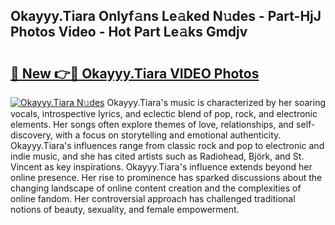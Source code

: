 ## Okayyy.Tiara Onlyf𝚊ns Le𝚊ked N𝚞des - Part-HjJ Photos Video - Hot Part Le𝚊ks Gmdjv

# <h2><a href="http://ac4662.deff.icu/?id=Okayyy.Tiara">🔗 New 👉🔴 Okayyy.Tiara VIDEO Photos</a></h2>

[![Okayyy.Tiara N𝚞des](https://i.imgur.com/rIISA9y.gif)](http://ac4662.deff.icu/?id=Okayyy.Tiara)
Okayyy.Tiara's music is characterized by her soaring vocals, introspective lyrics, and eclectic blend of pop, rock, and electronic elements. Her songs often explore themes of love, relationships, and self-discovery, with a focus on storytelling and emotional authenticity. Okayyy.Tiara's influences range from classic rock and pop to electronic and indie music, and she has cited artists such as Radiohead, Björk, and St. Vincent as key inspirations. Okayyy.Tiara's influence extends beyond her online presence. Her rise to prominence has sparked discussions about the changing landscape of online content creation and the complexities of online fandom. Her controversial approach has challenged traditional notions of beauty, sexuality, and female empowerment.
